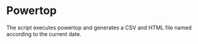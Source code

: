 # Powertop

The script executes powertop and generates a CSV and HTML file named according to the current date.